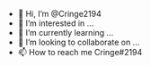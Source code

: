 - 👋 Hi, I’m @Cringe2194
- 👀 I’m interested in ...
- 🌱 I’m currently learning ...
- 💞️ I’m looking to collaborate on ...
- 📫 How to reach me Cringe#2194

<!---
Cringe2194/Cringe2194 is a ✨ special ✨ repository because its `README.md` (this file) appears on your GitHub profile.
You can click the Preview link to take a look at your changes.
--->
